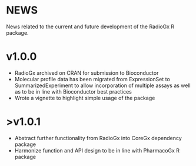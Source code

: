 # NEWS

News related to the current and future development of the RadioGx R package.

# v1.0.0
- RadioGx archived on CRAN for submission to Bioconductor
- Molecular profile data has been migrated from ExpressionSet to
SummarizedExperiment to allow incorporation of multiple assays as well as to 
be in line with Bioconductor best practices
- Wrote a vignette to highlight simple usage of the package

# >v1.0.1
- Abstract further functionality from RadioGx into CoreGx dependency package
- Harmonize function and API design to be in line with PharmacoGx R package
